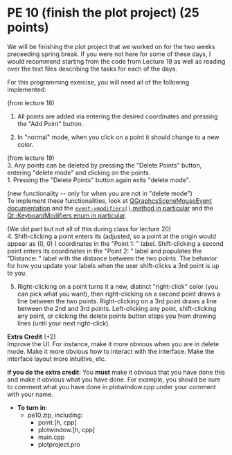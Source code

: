 PE 10 (finish the plot project) (25 points)
==============

We will be finishing the plot project that we worked on for the two weeks preceeding spring break. If you were not here for some of these days, I would recommend starting from the code from Lecture 19 as well as reading over the text files describing the tasks for each of the days.

For this programming exercise, you will need all of the following implemented:

(from lecture 18)  
1. All points are added via entering the desired coordinates and pressing the "Add Point" button.

2. In "normal" mode, when you click on a point it should change to a new color.

(from lecture 19)  
3. Any points can be deleted by pressing the "Delete Points" button, entering "delete mode" and clicking on the points.  
    1. Pressing the "Delete Points" button again exits "delete mode".  

(new functionality -- only for when you are not in "delete mode")  
To implement these functionalities, look at [QGraphcsSceneMouseEvent documentation](http://doc.qt.io/qt-5/qgraphicsscenemouseevent.html) and the [`event->modifiers()` method in particular](http://doc.qt.io/qt-5/qgraphicsscenemouseevent.html#modifiers) and the [Qt::KeyboardModifiers enum in particular](http://doc.qt.io/qt-5/qt.html#KeyboardModifier-enum).  


(We did part but not all of this during class for lecture 20)  
4. Shift-clicking a point enters its (adjusted, so a point at the origin would appear as (0, 0) ) coordinates in the "Point 1: " label. Shift-clicking a second point enters its coordinates in the "Point 2: " label and populates the "Distance: " label with the distance between the two points. The behavior for how you update your labels when the user shift-clicks a 3rd point is up to you.

5. Right-clicking on a point turns it a new, distinct "right-click" color (you can pick what you want), then right-clicking on a second point draws a line between the two points. Right-clicking on a 3rd point draws a line between the 2nd and 3rd points. Left-clicking any point, shift-clicking any point, or clicking the delete points button stops you from drawing lines (until your next right-click).


__Extra Credit__ (+2)  
Improve the UI. For instance, make it more obvious when you are in delete mode. Make it more obvious how to interact with the interface. Make the interface layout more intuitive, etc.

__if you do the extra credit__: You __must__ make it obvious that you have done this and make it obvious what you have done. For example, you should be sure to comment what you have done in plotwindow.cpp under your comment with your name.


- __To turn in__:
    - pe10.zip, including:
        - point.[h, cpp]
        - plotwindow.[h, cpp]
        - main.cpp
        - plotproject.pro
